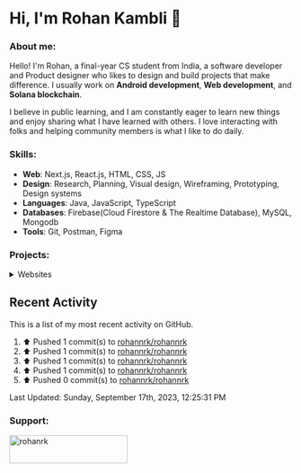 # Hi, I'm Rohan Kambli 👋

###  About me:
Hello! I'm Rohan, a final-year CS student from India, a software developer and Product designer who likes to design and build projects that make difference.
I usually work on **Android development**, **Web development**, and **Solana blockchain**.

I believe in public learning, and I am constantly eager to learn new things and enjoy sharing what I have learned with others. I love interacting with folks and helping community members is what I like to do daily.

### Skills:

- **Web**: Next.js, React.js, HTML, CSS, JS
- **Design**: Research, Planning, Visual design, Wireframing, Prototyping, Design systems
- **Languages**: Java, JavaScript, TypeScript
- **Databases**: Firebase(Cloud Firestore & The Realtime Database), MySQL, Mongodb
- **Tools**: Git, Postman, Figma

### Projects:


<!-- Websites -->

<details>
<summary>Websites</summary>

Web Site | Front End | Source Code | Live Demo
-------- | --------- | :-------: | :--:
Dev Portfolio | Next.js, TS, HTML, CSS | [Repo](https://github.com/rohannrk/dev-site) | [Link](https://devr-site.vercel.app/)
Linkcollect | Next.js, JS, Tailwind CSS, HTML | [Repo](https://github.com/rohannrk/Linkcollect-Frontend) | [Link](https://linkcollect.io//)
Airbnb-clone | Next.js, TS, Tailwind CSS, HTML | [Repo](https://github.com/rohannrk/airbnb) | [Link](https://propertyrental-a9edyimfl-rohannrk.vercel.app/)
Discord-clone | Next JS, TS, SQL | [Repo](https://github.com/rohannrk/discord-clone)| soon
</details>


## Recent Activity

This is a list of my most recent activity on GitHub.

<!--RECENT_ACTIVITY:start-->
1. ⬆️ Pushed 1 commit(s) to [rohannrk/rohannrk](https://github.com/rohannrk/rohannrk)<br>
2. ⬆️ Pushed 1 commit(s) to [rohannrk/rohannrk](https://github.com/rohannrk/rohannrk)<br>
3. ⬆️ Pushed 1 commit(s) to [rohannrk/rohannrk](https://github.com/rohannrk/rohannrk)<br>
4. ⬆️ Pushed 1 commit(s) to [rohannrk/rohannrk](https://github.com/rohannrk/rohannrk)<br>
5. ⬆️ Pushed 0 commit(s) to [rohannrk/rohannrk](https://github.com/rohannrk/rohannrk)<br>
<!--RECENT_ACTIVITY:end-->

<!--RECENT_ACTIVITY:last_update-->
Last Updated: Sunday, September 17th, 2023, 12:25:31 PM
<!--RECENT_ACTIVITY:last_update_end-->
  
<h3 align="left">Support:</h3>
<p><a href="https://www.buymeacoffee.com/rohanrk"> <img align="left" src="https://cdn.buymeacoffee.com/buttons/v2/default-yellow.png" height="50" width="210" alt="rohanrk" /></a></p><br><br>